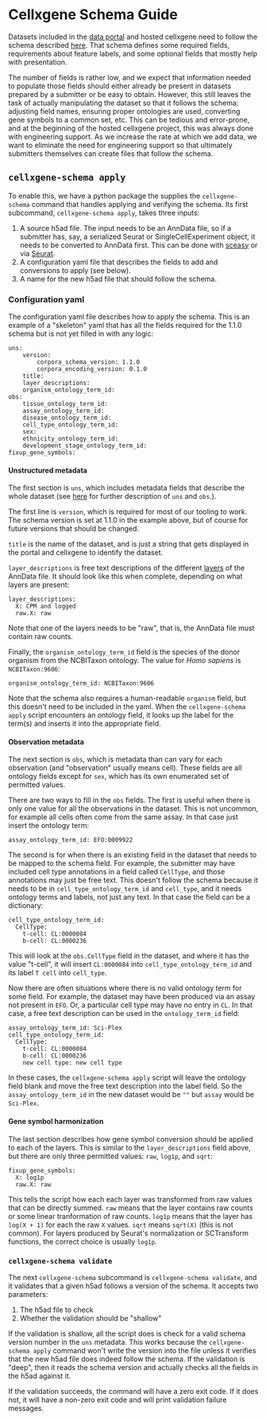 # Cellxgene Schema Guide

Datasets included in the [data portal](https://cellxgene.cziscience.com/) and hosted cellxgene need to follow the schema
described [here](corpora_schema.md). That
schema defines some required fields, requirements about feature labels, and some optional fields that mostly help with
presentation.

The number of fields is rather low, and we expect that information needed to populate those fields should either already
be present in datasets prepared by a submitter or be easy to obtain. However, this still leaves the task of actually
manipulating the dataset so that it follows the schema: adjusting field names, ensuring proper ontologies are used,
converting gene symbols to a common set, etc. This can be tedious and error-prone, and at the beginning of the hosted
cellxgene project, this was always done with engineering support. As we increase the rate at which we add data, we want
to eliminate the need for engineering support so that ultimately submitters themselves can create files that follow the
schema.

## `cellxgene-schema apply`

To enable this, we have a python package the supplies the `cellxgene-schema` command that handles applying and verifying the schema.
Its first subcommand, `cellxgene-schema apply`, takes three inputs:

1. A source h5ad file. The input needs to be an AnnData file, so if a submitter has, say, a serialized Seurat or
   SingleCellExperiment object, it needs to be converted to AnnData first. This can be done with
   [sceasy](https://github.com/cellgeni/sceasy) or via
   [Seurat](https://satijalab.org/seurat/v3.1/conversion_vignette.html).
2. A configuration yaml file that describes the fields to add and conversions to apply (see below).
3. A name for the new h5ad file that should follow the schema.

### Configuration yaml

The configuration yaml file describes how to apply the schema. This is an example of a "skeleton" yaml that has all the
fields required for the 1.1.0 schema but is not yet filled in with any logic:

```
uns:
    version:
        corpora_schema_version: 1.1.0
        corpora_encoding_version: 0.1.0
    title:
    layer_descriptions:
    organism_ontology_term_id:
obs:
    tissue_ontology_term_id:
    assay_ontology_term_id:
    disease_ontology_term_id:
    cell_type_ontology_term_id:
    sex:
    ethnicity_ontology_term_id:
    development_stage_ontology_term_id:
fixup_gene_symbols:
```

#### Unstructured metadata
The first section is `uns`, which includes metadata fields that describe the whole dataset (see 
[here](https://anndata.readthedocs.io/en/latest/) for further description of `uns` and `obs`.).

The first line is `version`, which is required for most of our tooling to work. The schema version is set at
1.1.0 in the example above, but of course for future versions that should be changed.

`title` is the name of the dataset, and is just a string that gets displayed in the portal and cellxgene to identify the
dataset.

`layer_descriptions` is free text descriptions of the different
[layers](https://anndata.readthedocs.io/en/latest/anndata.AnnData.layers.html) of the AnnData file. It should look like
this when complete, depending on what layers are present:
```
layer_descriptions:
  X: CPM and logged
  raw.X: raw
```
Note that one of the layers needs to be "raw", that is, the AnnData file must contain raw counts.

Finally, the `organism_ontology_term_id` field is the species of the donor organism from the NCBITaxon ontology. The
value for _Homo sapiens_ is `NCBITaxon:9606`:
```
organism_ontology_term_id: NCBITaxon:9606
```
Note that the schema also requires a human-readable `organism` field, but this doesn't need to be included in the yaml.
When the `cellxgene-schema apply` script encounters an ontology field, it looks up the label for the term(s) and inserts it
into the appropriate field.


#### Observation metadata
The next section is `obs`, which is metadata than can vary for each observation (and "observation" usually means cell).
These fields are all ontology fields except for `sex`, which has its own enumerated set of permitted values.

There are two ways to fill in the `obs` fields. The first is useful when there is only one value for all the
observations in the dataset. This is not uncommon, for example all cells often come from the same assay. In that case
just insert the ontology term:
```
assay_ontology_term_id: EFO:0009922
```

The second is for when there is an existing field in the dataset that needs to be mapped to the schema field. For
example, the submitter may have included cell type annotations in a field called `CellType`, and those annotations may
just be free text. This doesn't follow the schema because it needs to be in `cell_type_ontology_term_id` and
`cell_type`, and it needs ontology terms and labels, not just any text. In that case the field can be a dictionary:

```
cell_type_ontology_term_id:
  CellType:
    t-cell: CL:0000084
    b-cell: CL:0000236
```

This will look at the `obs.CellType` field in the dataset, and where it has the value "t-cell", it will insert
`CL:0000084` into `cell_type_ontology_term_id` and its label `T cell` into `cell_type`.

Now there are often situations where there is no valid ontology term for some field. For example, the dataset may have
been produced via an assay not present in `EFO`. Or, a particular cell type may have no entry in `CL`. In that case, a
free text description can be used in the `ontology_term_id` field:

```
assay_ontology_term_id: Sci-Plex
cell_type_ontology_term_id:
  CellType:
    t-cell: CL:0000084
    b-cell: CL:0000236
    new cell type: new cell type
```

In these cases, the `cellxgene-schema apply` script will leave the ontology field blank and move the free text
description into the label field. So the `assay_ontology_term_id` in the new dataset would be `""` but `assay` would be
`Sci-Plex`.


#### Gene symbol harmonization

The last section describes how gene symbol conversion should be applied to each of the layers. This is similar to the
`layer_descriptions` field above, but there are only three permitted values: `raw`, `log1p`, and `sqrt`:

```
fixup_gene_symbols:
  X: log1p
  raw.X: raw
```

This tells the script how each each layer was transformed from raw values that can be directly summed. `raw` means that
the layer contains raw counts or some linear tranformation of raw counts. `log1p` means that the layer has `log(X + 1)`
for each the raw `X` values. `sqrt` means `sqrt(X)` (this is not common). For layers produced by Seurat's normalization
or SCTransform functions, the correct choice is usually `log1p`.


### `cellxgene-schema validate`

The next `cellxgene-schema` subcommand is `cellxgene-schema validate`, and it validates that a given h5ad follows a
version of the schema. It accepts two parameters:

1. The h5ad file to check
2. Whether the validation should be "shallow"

If the validation is shallow, all the script does is check for a valid schema version number in the `uns` metadata. This
works because the `cellxgene-schema apply` command won't write the version into the file unless it verifies that the new
h5ad file does indeed follow the schema. If the validation is "deep", then it reads the schema version and actually checks
all the fields in the h5ad against it.

If the validation succeeds, the command will have a zero exit code. If it does not, it will have a non-zero exit code
and will print validation failure messages.
